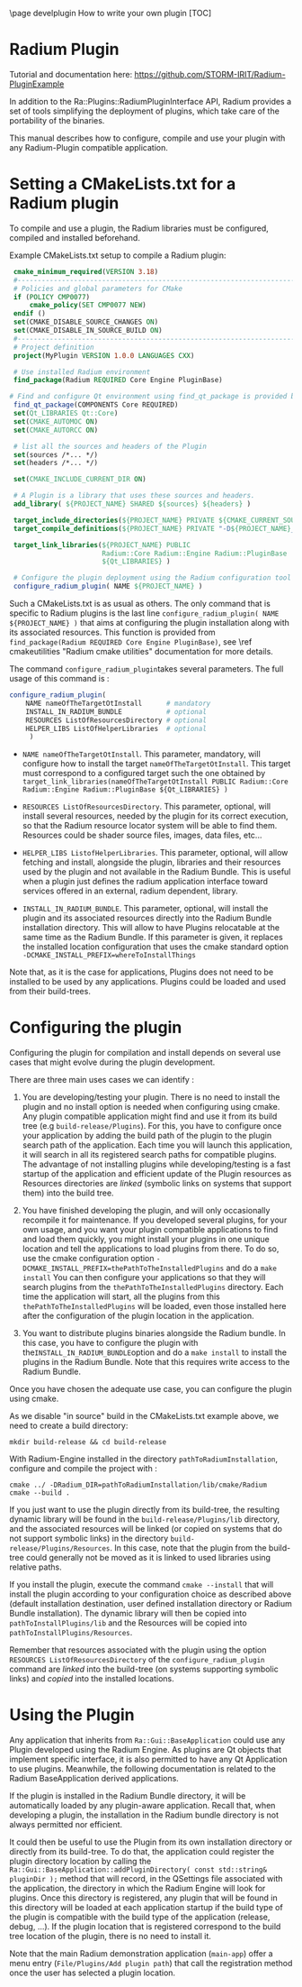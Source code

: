 \page develplugin How to write your own plugin
[TOC]

# Radium Plugin

Tutorial and documentation here: <https://github.com/STORM-IRIT/Radium-PluginExample>

In addition to the Ra::Plugins::RadiumPluginInterface API,
Radium provides a set of tools simplifying the deployment of plugins, which take care of the portability of the binaries.

This manual describes how to configure, compile and use your plugin with any Radium-Plugin compatible application.

# Setting a CMakeLists.txt for a Radium plugin

To compile and use a plugin, the Radium libraries must be configured, compiled and installed beforehand.

Example CMakeLists.txt setup to compile a Radium plugin:

```cmake
 cmake_minimum_required(VERSION 3.18)
 #------------------------------------------------------------------------------
 # Policies and global parameters for CMake
 if (POLICY CMP0077)
     cmake_policy(SET CMP0077 NEW)
 endif ()
 set(CMAKE_DISABLE_SOURCE_CHANGES ON)
 set(CMAKE_DISABLE_IN_SOURCE_BUILD ON)
 #------------------------------------------------------------------------------
 # Project definition
 project(MyPlugin VERSION 1.0.0 LANGUAGES CXX)

 # Use installed Radium environment
 find_package(Radium REQUIRED Core Engine PluginBase)

# Find and configure Qt environment using find_qt_package is provided by Radium
 find_qt_package(COMPONENTS Core REQUIRED)
 set(Qt_LIBRARIES Qt::Core)
 set(CMAKE_AUTOMOC ON)
 set(CMAKE_AUTORCC ON)

 # list all the sources and headers of the Plugin
 set(sources /*... */)
 set(headers /*... */)

 set(CMAKE_INCLUDE_CURRENT_DIR ON)

 # A Plugin is a library that uses these sources and headers.
 add_library( ${PROJECT_NAME} SHARED ${sources} ${headers} )

 target_include_directories(${PROJECT_NAME} PRIVATE ${CMAKE_CURRENT_SOURCE_DIR}/src)
 target_compile_definitions(${PROJECT_NAME} PRIVATE "-D${PROJECT_NAME}_EXPORTS")

 target_link_libraries(${PROJECT_NAME} PUBLIC
                       Radium::Core Radium::Engine Radium::PluginBase
                       ${Qt_LIBRARIES} )

 # Configure the plugin deployment using the Radium configuration tool
 configure_radium_plugin( NAME ${PROJECT_NAME} )
```

Such a CMakeLists.txt is as usual as others. The only command that is specific to Radium plugins is the last line
`configure_radium_plugin( NAME ${PROJECT_NAME} )` that aims at configuring the plugin installation along with
its associated resources. This function is provided from `find_package(Radium REQUIRED Core Engine PluginBase)`, see \ref cmakeutilities "Radium cmake utilities" documentation for more details.

The command `configure_radium_plugin`takes several parameters.
The full usage of this command is :

```cmake
configure_radium_plugin(
    NAME nameOfTheTargetOtInstall      # mandatory
    INSTALL_IN_RADIUM_BUNDLE           # optional
    RESOURCES ListOfResourcesDirectory # optional
    HELPER_LIBS ListOfHelperLibraries  # optional
     )
```

- `NAME nameOfTheTargetOtInstall`. This parameter, mandatory, will configure how to install the target
    `nameOfTheTargetOtInstall`. This target must correspond to a configured target such the one obtained by
    `target_link_libraries(nameOfTheTargetOtInstall PUBLIC Radium::Core Radium::Engine Radium::PluginBase ${Qt_LIBRARIES} )`

- `RESOURCES ListOfResourcesDirectory`. This parameter, optional, will install several resources, needed by the plugin for its correct execution,
    so that the Radium resource locator system will be able to find them.
       Resources could be shader source files, images, data files, etc...

- `HELPER_LIBS ListofHelperLibraries`. This parameter, optional, will allow fetching and install, alongside the plugin,
    libraries and their resources used by the plugin and not available in the Radium Bundle. This is useful when a
    plugin just defines the radium application interface toward services offered in an external, radium dependent, library.

- `INSTALL_IN_RADIUM_BUNDLE`. This parameter, optional, will install the plugin and its associated resources directly
    into the Radium Bundle installation directory. This will allow to have Plugins relocatable at the same time as
    the Radium Bundle. If this parameter is given, it replaces the installed location configuration that uses
     the cmake standard  option `-DCMAKE_INSTALL_PREFIX=whereToInstallThings`

Note that, as it is the case for applications, Plugins does not need to be installed to be used by any applications.
Plugins could be loaded and used from their build-trees.

# Configuring the plugin

Configuring the plugin for compilation and install depends on several use cases that might evolve
during the plugin development.

There are three main uses cases we can identify :

1. You are developing/testing your plugin. There is no need to install the plugin and no install option is needed when configuring using cmake.
    Any plugin compatible application might find and use it from its build tree (e.g `build-release/Plugins`).
    For this, you have to configure once your application by adding the build path of the plugin
    to the plugin search path of the application. Each time you will launch this application, it will search in all its
    registered search paths for compatible plugins.
    The advantage of not installing plugins while developing/testing is a fast startup of the application
    and efficient update of the Plugin resources as Resources directories are _linked_ (symbolic links on systems that
    support them) into the build tree.

2. You have finished developing the plugin, and will only occasionally recompile it for maintenance. If you developed several plugins, for your own usage, and you want your
    plugin compatible applications to find and load them quickly,
     you might install your plugins in one unique location and tell the applications to load plugins from
    there. To do so, use the cmake configuration option `-DCMAKE_INSTALL_PREFIX=thePathToTheInstalledPlugins` and do a `make install`
    You can then configure your applications so that they will search plugins from the `thePathToTheInstalledPlugins` directory.
    Each time the application will start, all the plugins from this `thePathToTheInstalledPlugins` will be
    loaded, even those installed here after the configuration of the plugin location in the application.

3. You want to distribute plugins binaries alongside the Radium bundle.
    In this case, you have to configure the plugin with the`INSTALL_IN_RADIUM_BUNDLE`option and do a `make install` to
    install the plugins in the Radium Bundle. Note that this requires write access to the Radium Bundle.

Once you have chosen the adequate use case, you can configure the plugin using cmake.

As we disable "in source" build in the CMakeLists.txt example above, we need to create a build directory:

```Shell
mkdir build-release && cd build-release
```

With Radium-Engine installed in the directory `pathToRadiumInstallation`,
configure and compile the project with :

```Shell
cmake ../ -DRadium_DIR=pathToRadiumInstallation/lib/cmake/Radium
cmake --build .
```

If you just want to use the plugin directly from its build-tree, the resulting dynamic library will be found in the
`build-release/Plugins/lib` directory, and the associated resources will be linked (or copied on systems that do not
support symbolic links) in the directory `build-release/Plugins/Resources`. In this case, note that the plugin from the
build-tree could generally not be moved as it is linked to used libraries using relative paths.

If you install the plugin, execute the command `cmake --install`
that will install the plugin according to your configuration choice as described above (default installation destination, user defined installation directory or Radium Bundle installation).
The dynamic library will then be copied into  `pathToInstallPlugins/lib` and the Resources will be copied into
`pathToInstallPlugins/Resources`.

Remember that resources associated with the plugin using the option `RESOURCES ListOfResourcesDirectory` of the
`configure_radium_plugin` command are _linked_ into the build-tree (on systems supporting symbolic links)
and _copied_ into the installed locations.

# Using the Plugin

Any application that inherits from `Ra::Gui::BaseApplication` could use any Plugin developed using the
Radium Engine.
As plugins are Qt objects that implement specific interface, it is also permitted to have any Qt
Application to use plugins. Meanwhile, the following documentation is related to the Radium BaseApplication
derived applications.

If the plugin is installed in the Radium Bundle directory, it will be automatically loaded by any plugin-aware
application.
Recall that, when developing a plugin, the installation in the Radium bundle directory is not always permitted nor efficient.

It could then be useful to use the Plugin from its own installation directory or directly from its build-tree.
To do that, the application could register the plugin directory location by calling the
`Ra::Gui::BaseApplication::addPluginDirectory( const std::string& pluginDir );` method that will record, in the
QSettings file associated with the application, the directory in which the Radium Engine will look for plugins.
Once this directory is registered, any plugin that will be found in this directory will be loaded at each application
startup if the build type of the plugin is compatible with the build type of the application (release, debug, ...).
If the plugin location that is registered correspond to the build tree location of the plugin, there is no need to
install it.

Note that the main Radium demonstration application (`main-app`) offer a menu entry
(`File/Plugins/Add plugin path`) that call the registration method once the user has selected a plugin location.
